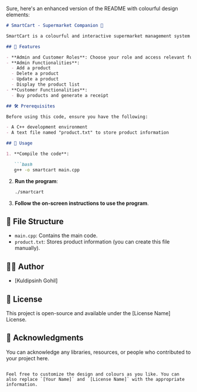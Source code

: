 Sure, here's an enhanced version of the README with colourful design elements:

```markdown
# SmartCart - Supermarket Companion 🛒

SmartCart is a colourful and interactive supermarket management system written in C++. It allows users to add, delete, update, and display products and create a receipt for customer purchases. The code uses a text file to store product information.

## 🌟 Features

- **Admin and Customer Roles**: Choose your role and access relevant functionalities.
- **Admin Functionalities**:
  - Add a product
  - Delete a product
  - Update a product
  - Display the product list
- **Customer Functionalities**:
  - Buy products and generate a receipt

## 🛠️ Prerequisites

Before using this code, ensure you have the following:

- A C++ development environment
- A text file named "product.txt" to store product information

## 🚀 Usage

1. **Compile the code**:

   ```bash
   g++ -o smartcart main.cpp
   ```

2. **Run the program**:

   ```bash
   ./smartcart
   ```

3. **Follow the on-screen instructions to use the program**.

## 📁 File Structure

- `main.cpp`: Contains the main code.
- `product.txt`: Stores product information (you can create this file manually).

## 🧑‍💻 Author

- [Kuldipsinh Gohil]

## 📜 License

This project is open-source and available under the [License Name] License.

## 🙌 Acknowledgments

You can acknowledge any libraries, resources, or people who contributed to your project here.

```

Feel free to customize the design and colours as you like. You can also replace `[Your Name]` and `[License Name]` with the appropriate information.
